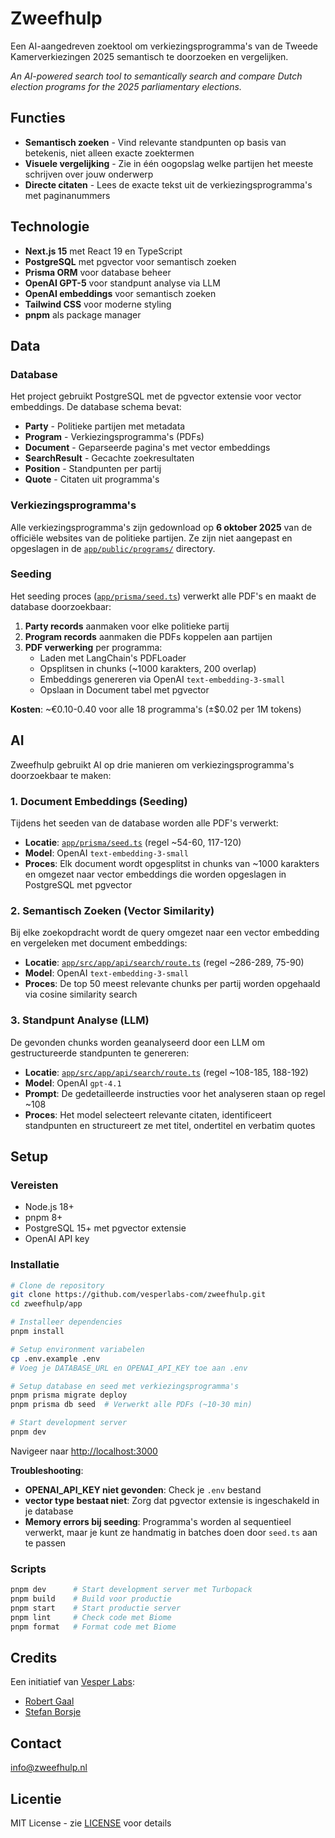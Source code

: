 # Zweefhulp

Een AI-aangedreven zoektool om verkiezingsprogramma's van de Tweede Kamerverkiezingen 2025 semantisch te doorzoeken en vergelijken.

*An AI-powered search tool to semantically search and compare Dutch election programs for the 2025 parliamentary elections.*

## Functies

- **Semantisch zoeken** - Vind relevante standpunten op basis van betekenis, niet alleen exacte zoektermen
- **Visuele vergelijking** - Zie in één oogopslag welke partijen het meeste schrijven over jouw onderwerp
- **Directe citaten** - Lees de exacte tekst uit de verkiezingsprogramma's met paginanummers

## Technologie

- **Next.js 15** met React 19 en TypeScript
- **PostgreSQL** met pgvector voor semantisch zoeken
- **Prisma ORM** voor database beheer
- **OpenAI GPT-5** voor standpunt analyse via LLM
- **OpenAI embeddings** voor semantisch zoeken
- **Tailwind CSS** voor moderne styling
- **pnpm** als package manager

## Data

### Database

Het project gebruikt PostgreSQL met de pgvector extensie voor vector embeddings. De database schema bevat:

- **Party** - Politieke partijen met metadata
- **Program** - Verkiezingsprogramma's (PDFs)
- **Document** - Geparseerde pagina's met vector embeddings
- **SearchResult** - Gecachte zoekresultaten
- **Position** - Standpunten per partij
- **Quote** - Citaten uit programma's

### Verkiezingsprogramma's

Alle verkiezingsprogramma's zijn gedownload op **6 oktober 2025** van de officiële websites van de politieke partijen. Ze zijn niet aangepast en opgeslagen in de [`app/public/programs/`](app/public/programs/) directory.

### Seeding

Het seeding proces ([`app/prisma/seed.ts`](app/prisma/seed.ts)) verwerkt alle PDF's en maakt de database doorzoekbaar:

1. **Party records** aanmaken voor elke politieke partij
2. **Program records** aanmaken die PDFs koppelen aan partijen
3. **PDF verwerking** per programma:
   - Laden met LangChain's PDFLoader
   - Opsplitsen in chunks (~1000 karakters, 200 overlap)
   - Embeddings genereren via OpenAI `text-embedding-3-small`
   - Opslaan in Document tabel met pgvector

**Kosten**: ~€0.10-0.40 voor alle 18 programma's (±$0.02 per 1M tokens)

## AI

Zweefhulp gebruikt AI op drie manieren om verkiezingsprogramma's doorzoekbaar te maken:

### 1. Document Embeddings (Seeding)

Tijdens het seeden van de database worden alle PDF's verwerkt:

- **Locatie**: [`app/prisma/seed.ts`](app/prisma/seed.ts) (regel ~54-60, 117-120)
- **Model**: OpenAI `text-embedding-3-small`
- **Proces**: Elk document wordt opgesplitst in chunks van ~1000 karakters en omgezet naar vector embeddings die worden opgeslagen in PostgreSQL met pgvector

### 2. Semantisch Zoeken (Vector Similarity)

Bij elke zoekopdracht wordt de query omgezet naar een vector embedding en vergeleken met document embeddings:

- **Locatie**: [`app/src/app/api/search/route.ts`](app/src/app/api/search/route.ts) (regel ~286-289, 75-90)
- **Model**: OpenAI `text-embedding-3-small`
- **Proces**: De top 50 meest relevante chunks per partij worden opgehaald via cosine similarity search

### 3. Standpunt Analyse (LLM)

De gevonden chunks worden geanalyseerd door een LLM om gestructureerde standpunten te genereren:

- **Locatie**: [`app/src/app/api/search/route.ts`](app/src/app/api/search/route.ts) (regel ~108-185, 188-192)
- **Model**: OpenAI `gpt-4.1`
- **Prompt**: De gedetailleerde instructies voor het analyseren staan op regel ~108
- **Proces**: Het model selecteert relevante citaten, identificeert standpunten en structureert ze met titel, ondertitel en verbatim quotes

## Setup

### Vereisten

- Node.js 18+
- pnpm 8+
- PostgreSQL 15+ met pgvector extensie
- OpenAI API key

### Installatie

```bash
# Clone de repository
git clone https://github.com/vesperlabs-com/zweefhulp.git
cd zweefhulp/app

# Installeer dependencies
pnpm install

# Setup environment variabelen
cp .env.example .env
# Voeg je DATABASE_URL en OPENAI_API_KEY toe aan .env

# Setup database en seed met verkiezingsprogramma's
pnpm prisma migrate deploy
pnpm prisma db seed  # Verwerkt alle PDFs (~10-30 min)

# Start development server
pnpm dev
```

Navigeer naar [http://localhost:3000](http://localhost:3000)

**Troubleshooting**:
- **OPENAI_API_KEY niet gevonden**: Check je `.env` bestand
- **vector type bestaat niet**: Zorg dat pgvector extensie is ingeschakeld in je database
- **Memory errors bij seeding**: Programma's worden al sequentieel verwerkt, maar je kunt ze handmatig in batches doen door `seed.ts` aan te passen

### Scripts

```bash
pnpm dev      # Start development server met Turbopack
pnpm build    # Build voor productie
pnpm start    # Start productie server
pnpm lint     # Check code met Biome
pnpm format   # Format code met Biome
```

## Credits

Een initiatief van [Vesper Labs](https://vesperlabs.com):

- [Robert Gaal](https://gaal.co)
- [Stefan Borsje](https://stefanborsje.com/)

## Contact

[info@zweefhulp.nl](mailto:info@zweefhulp.nl)

## Licentie

MIT License - zie [LICENSE](LICENSE) voor details

